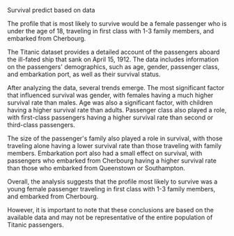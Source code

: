 Survival predict based on data

The profile that is most likely to survive would be a female passenger who is under the age of 18, traveling in first class with 1-3 family members, and embarked from Cherbourg.

The Titanic dataset provides a detailed account of the passengers aboard the ill-fated ship that sank on April 15, 1912. The data includes information on the passengers' demographics, such as age, gender, passenger class, and embarkation port, as well as their survival status.

After analyzing the data, several trends emerge. The most significant factor that influenced survival was gender, with females having a much higher survival rate than males. Age was also a significant factor, with children having a higher survival rate than adults. Passenger class also played a role, with first-class passengers having a higher survival rate than second or third-class passengers.

The size of the passenger's family also played a role in survival, with those traveling alone having a lower survival rate than those traveling with family members. Embarkation port also had a small effect on survival, with passengers who embarked from Cherbourg having a higher survival rate than those who embarked from Queenstown or Southampton.

Overall, the analysis suggests that the profile most likely to survive was a young female passenger traveling in first class with 1-3 family members, and embarked from Cherbourg.

However, it is important to note that these conclusions are based on the available data and may not be representative of the entire population of Titanic passengers.
